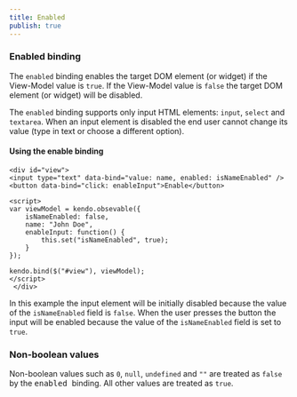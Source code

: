 ```yaml
---
title: Enabled
publish: true
---
```


### Enabled binding

The `enabled` binding enables the target DOM element (or widget) if the View-Model value is `true`.
If the View-Model value is `false` the target DOM element (or widget) will be disabled.

The `enabled` binding supports only input HTML elements: `input`, `select` and `textarea`.
When an input element is disabled the end user cannot change its value (type in text or choose a different option).

  

#### Using the enable binding
 
    <div id="view">
    <input type="text" data-bind="value: name, enabled: isNameEnabled" />
    <button data-bind="click: enableInput">Enable</button>
    
    <script>
    var viewModel = kendo.obsevable({
        isNameEnabled: false,
        name: "John Doe",
        enableInput: function() {
            this.set("isNameEnabled", true);
        }
    });
    
    kendo.bind($("#view"), viewModel);
    </script>
     </div> 

In this example the input element will be initially disabled because the value of the `isNameEnabled` field
is `false`. When the user presses the button the input will be enabled because the value of the `isNameEnabled`
field is set to `true`.

### Non-boolean values

Non-boolean values such as `0`, `null`, `undefined` and `""` are treated as `false`
by the <span style="font-family: monospace;">enabled&nbsp;</span>binding. All other values are treated as `true`.